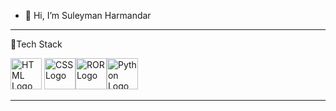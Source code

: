 - 👋 Hi, I’m Suleyman Harmandar

---

🧰Tech Stack

<img src="https://cdn.worldvectorlogo.com/logos/html-1.svg" alt="HTML Logo" width="50" height="50"/> <img src="https://cdn.worldvectorlogo.com/logos/css-3.svg" alt="CSS Logo" width="50" height="50"/><img src="https://cdn.worldvectorlogo.com/logos/rails-1.svg" alt="ROR Logo" width="50" height="50"/><img src="https://cdn.worldvectorlogo.com/logos/python-5.svg" alt="Python Logo" width="50" height="50"/>



---
